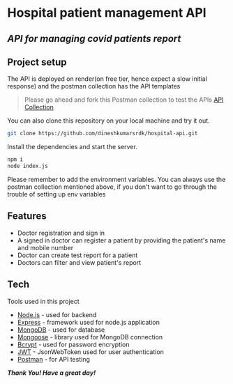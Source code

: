 # Hospital patient management API
## _API for managing covid patients report_

## Project setup
The API is deployed on render(on free tier, hence expect a slow initial response) and the postman collection has the API templates
> Please go ahead and fork this Postman collection to test the APIs [API Collection](https://elements.getpostman.com/redirect?entityId=36794855-7c73ffc6-6f7f-4eeb-9e57-031e715d0d4f&entityType=collection) 

You can also clone this repository on your local machine and try it out.
```sh
git clone https://github.com/dineshkumarsrdk/hospital-api.git
```

Install the dependencies and start the server.

```sh
npm i
node index.js
```
Please remember to add the environment variables. You can always use the postman collection mentioned above, if you don't want to go through the trouble of setting up env variables

## Features

- Doctor registration and sign in 
- A signed in doctor can register a patient by providing the patient's name and mobile number
- Doctor can create test report for a patient
- Doctors can filter and view patient's report

## Tech

Tools used in this project

- [Node.js] - used for backend
- [Express] - framework used for node.js application
- [MongoDB](https://www.mongodb.com/docs/) - used for database
- [Mongoose](https://mongoosejs.com/docs/api/document.html) - library used for MongoDB connection
- [Bcrypt](https://www.npmjs.com/package/bcrypt) - used for password encryption
- [JWT](https://www.npmjs.com/package/jsonwebtoken) - JsonWebToken used for user authentication
- [Postman](https://www.postman.com/postman/workspace/postman-public-workspace/documentation/12959542-c8142d51-e97c-46b6-bd77-52bb66712c9a) - for API testing

***Thank You! Have a great day!***

[//]: # (These are reference links used in the body of this note and get stripped out when the markdown processor does its job. There is no need to format nicely because it shouldn't be seen. Thanks SO - http://stackoverflow.com/questions/4823468/store-comments-in-markdown-syntax)

   [dill]: <https://github.com/joemccann/dillinger>
   [git-repo-url]: <https://github.com/joemccann/dillinger.git>
   [john gruber]: <http://daringfireball.net>
   [df1]: <http://daringfireball.net/projects/markdown/>
   [markdown-it]: <https://github.com/markdown-it/markdown-it>
   [Ace Editor]: <http://ace.ajax.org>
   [node.js]: <http://nodejs.org>
   [Twitter Bootstrap]: <http://twitter.github.com/bootstrap/>
   [jQuery]: <http://jquery.com>
   [@tjholowaychuk]: <http://twitter.com/tjholowaychuk>
   [express]: <http://expressjs.com>
   [AngularJS]: <http://angularjs.org>
   [Gulp]: <http://gulpjs.com>

   [PlDb]: <https://github.com/joemccann/dillinger/tree/master/plugins/dropbox/README.md>
   [PlGh]: <https://github.com/joemccann/dillinger/tree/master/plugins/github/README.md>
   [PlGd]: <https://github.com/joemccann/dillinger/tree/master/plugins/googledrive/README.md>
   [PlOd]: <https://github.com/joemccann/dillinger/tree/master/plugins/onedrive/README.md>
   [PlMe]: <https://github.com/joemccann/dillinger/tree/master/plugins/medium/README.md>
   [PlGa]: <https://github.com/RahulHP/dillinger/blob/master/plugins/googleanalytics/README.md>

